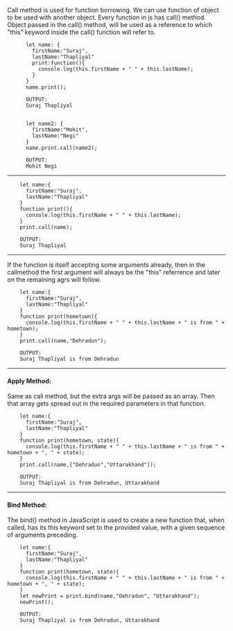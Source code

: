 Call method is used for function borrowing.
We can use function of object to be used with another object.
Every function in js has call() method.
Object passed in the call() method, will be used as a reference to which "this" keyword inside the call() function will refer to.

          let name: {
            firstName:"Suraj",
            lastName:"Thapliyal"
            print:function(){
              console.log(this.firstName + " " + this.lastName);
            }
          }
          name.print();

          OUTPUT: 
          Suraj Thapliyal


          let name2: {
            firstName:"Mohit",
            lastName:"Negi"
          }
          name.print.call(name2);

          OUTPUT:
          Mohit Negi

-----

        let name:{
          firstName:"Suraj",
          lastName:"Thapliyal"
        }
        function print(){
          console.log(this.firstName + " " + this.lastName); 
        }
        print.call(name);

        OUTPUT:
        Suraj Thapliyal
        
-----
If the function is itself accepting some arguments already, then in the callmethod the first argument will always be the "this" referrence and later on the remaining agrs will follow.


        let name:{
          firstName:"Suraj",
          lastName:"Thapliyal"
        }
        function print(hometown){
          console.log(this.firstName + " " + this.lastName + " is from " + hometown); 
        }
        print.call(name,"Dehradun");

        OUTPUT:
        Suraj Thapliyal is from Dehradun
        
-----
#### Apply Method:

Same as call method, but the extra args will be passed as an array.
Then that array gets spread out in the required parameters in that function.


        let name:{
          firstName:"Suraj",
          lastName:"Thapliyal"
        }
        function print(hometown, state){
          console.log(this.firstName + " " + this.lastName + " is from " + hometown + ", " + state); 
        }
        print.call(name,["Dehradun","Uttarakhand"]);

        OUTPUT:
        Suraj Thapliyal is from Dehradun, Uttarakhand
        
-----

#### Bind Method:

The bind() method in JavaScript is used to create a new function that, when called, has its this keyword set to the provided value, with a given sequence of arguments preceding.

        let name:{
          firstName:"Suraj",
          lastName:"Thapliyal"
        }
        function print(hometown, state){
          console.log(this.firstName + " " + this.lastName + " is from " + hometown + ", " + state); 
        }
        let newPrint = print.bind(name,"Dehradun", "Uttarakhand");
        newPrint();

        OUTPUT:
        Suraj Thapliyal is from Dehradun, Uttarakhand
